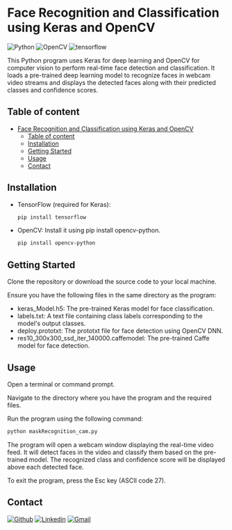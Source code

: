 # Face Recognition and Classification using Keras and OpenCV

![Python](https://img.shields.io/badge/Python-14354C.svg?logo=python&logoColor=white) ![OpenCV](https://img.shields.io/badge/Opencv-5C3EE8.svg?logo=Opencv&logoColor=white) ![tensorflow](https://img.shields.io/badge/TensorFlow-FF6F00.svg?logo=tensorflow&logoColor=white)

This Python program uses Keras for deep learning and OpenCV for computer vision to perform real-time face detection and classification. It loads a pre-trained deep learning model to recognize faces in webcam video streams and displays the detected faces along with their predicted classes and confidence scores.

## Table of content

- [Face Recognition and Classification using Keras and OpenCV](#face-recognition-and-classification-using-keras-and-opencv)
  - [Table of content](#table-of-content)
  - [Installation](#installation)
  - [Getting Started](#getting-started)
  - [Usage](#usage)
  - [Contact](#contact)

## Installation

- TensorFlow (required for Keras):

    ```bash
    pip install tensorflow
    ```

- OpenCV: Install it using pip install opencv-python.

    ```bash
    pip install opencv-python
    ```

## Getting Started

Clone the repository or download the source code to your local machine.

Ensure you have the following files in the same directory as the program:

- keras_Model.h5: The pre-trained Keras model for face classification.
- labels.txt: A text file containing class labels corresponding to the model's output classes.
- deploy.prototxt: The prototxt file for face detection using OpenCV DNN.
- res10_300x300_ssd_iter_140000.caffemodel: The pre-trained Caffe model for face detection.

## Usage

Open a terminal or command prompt.

Navigate to the directory where you have the program and the required files.

Run the program using the following command:

```bash
python maskRecognition_cam.py
```

The program will open a webcam window displaying the real-time video feed. It will detect faces in the video and classify them based on the pre-trained model. The recognized class and confidence score will be displayed above each detected face.

To exit the program, press the Esc key (ASCII code 27).

## Contact

[![Github](https://img.shields.io/badge/Github-100000.svg?logo=github&logoColor=white)](https://github.com/YunTW) [![Linkedin](https://img.shields.io/badge/Linkedin-0077B5.svg?logo=linkedin&logoColor=white)](https://www.linkedin.com/in/yuntw/) [![Gmail](https://img.shields.io/badge/Gmail-D14836?logo=gmail&logoColor=white)](terrell60813@gmail.com)
